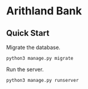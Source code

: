 # Arithland Bank

## Quick Start

Migrate the database.

```shell
python3 manage.py migrate
```

Run the server.

```shell
python3 manage.py runserver
```
